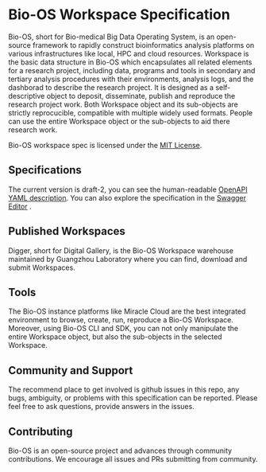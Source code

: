 # Bio-OS Workspace Specification
Bio-OS, short for Bio-medical Big Data Operating System, is an open-source framework to rapidly construct bioinformatics analysis platforms on various infrastructures like local, HPC and cloud resources. Workspace is the basic data structure in Bio-OS which encapsulates all related elements for a research project, including data, programs and tools in secondary and tertiary analysis procedures with their environments, analysis logs, and the dashborad to describe the research project. It is designed as a self-descriptive object to deposit, disseminate, publish and reproduce the research project work. Both Workspace object and its sub-objects are strictly reprocucible, compatible with multiple widely used formats. People can use the entire Workspace object or the sub-objects to aid there research work. 

Bio-OS workspace spec is licensed under the [MIT License](LICENSE). 

## Specifications
The current version is draft-2, you can see the human-readable [OpenAPI YAML description](versions/draft-2/spec.yaml). You can also explore the specification in the [Swagger Editor](https://editor.swagger.io/?url=https://zhou-jianwen.github.io/bioos-workspace-spec/versions/draft-2/spec.yaml) .

## Published Workspaces
Digger, short for Digital Gallery, is the Bio-OS Workspace warehouse maintained by Guangzhou Laboratory where you can find, download and submit Workspaces.
## Tools
The Bio-OS instance platforms like Miracle Cloud are the best integrated environment to browse, create, run, reproduce a Bio-OS Workspace. Moreover, using Bio-OS CLI and SDK, you can not only manipulate the entire Workspace object, but also the sub-objects in the selected Workspace.
## Community and Support
The recommend place to get involved is github issues in this repo, any bugs, ambiguity, or problems with this specification can be reported. Please feel free to ask questions, provide answers in the issues.
## Contributing
Bio-OS is an open-source project and advances through community contributions. We encourage all issues and PRs submitting from community.